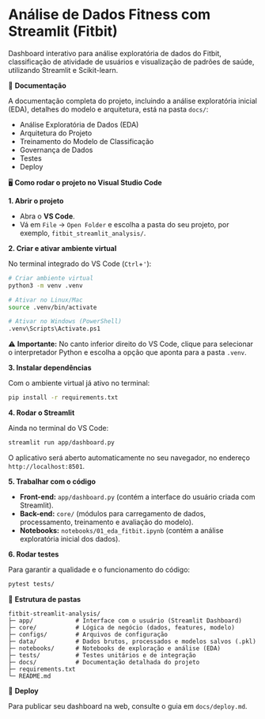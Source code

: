 # Análise de Dados Fitness com Streamlit (Fitbit)

Dashboard interativo para análise exploratória de dados do Fitbit, classificação de atividade de usuários e visualização de padrões de saúde, utilizando Streamlit e Scikit-learn.

📖 **Documentação**

A documentação completa do projeto, incluindo a análise exploratória inicial (EDA), detalhes do modelo e arquitetura, está na pasta `docs/`:

  * Análise Exploratória de Dados (EDA)
  * Arquitetura do Projeto
  * Treinamento do Modelo de Classificação
  * Governança de Dados
  * Testes
  * Deploy

🖥️ **Como rodar o projeto no Visual Studio Code**

**1. Abrir o projeto**

  * Abra o **VS Code**.
  * Vá em `File` → `Open Folder` e escolha a pasta do seu projeto, por exemplo, `fitbit_streamlit_analysis/`.

**2. Criar e ativar ambiente virtual**

No terminal integrado do VS Code (`Ctrl`+`'`):

```bash
# Criar ambiente virtual
python3 -m venv .venv

# Ativar no Linux/Mac
source .venv/bin/activate

# Ativar no Windows (PowerShell)
.venv\Scripts\Activate.ps1
```

⚠️ **Importante:** No canto inferior direito do VS Code, clique para selecionar o interpretador Python e escolha a opção que aponta para a pasta `.venv`.

**3. Instalar dependências**

Com o ambiente virtual já ativo no terminal:

```bash
pip install -r requirements.txt
```

**4. Rodar o Streamlit**

Ainda no terminal do VS Code:

```bash
streamlit run app/dashboard.py
```

O aplicativo será aberto automaticamente no seu navegador, no endereço `http://localhost:8501`.

**5. Trabalhar com o código**

  * **Front-end:** `app/dashboard.py` (contém a interface do usuário criada com Streamlit).
  * **Back-end:** `core/` (módulos para carregamento de dados, processamento, treinamento e avaliação do modelo).
  * **Notebooks:** `notebooks/01_eda_fitbit.ipynb` (contém a análise exploratória inicial dos dados).

**6. Rodar testes**

Para garantir a qualidade e o funcionamento do código:

```bash
pytest tests/
```

📂 **Estrutura de pastas**

```
fitbit-streamlit-analysis/
├─ app/            # Interface com o usuário (Streamlit Dashboard)
├─ core/           # Lógica de negócio (dados, features, modelo)
├─ configs/        # Arquivos de configuração
├─ data/           # Dados brutos, processados e modelos salvos (.pkl)
├─ notebooks/      # Notebooks de exploração e análise (EDA)
├─ tests/          # Testes unitários e de integração
├─ docs/           # Documentação detalhada do projeto
├─ requirements.txt
└─ README.md
```

🚀 **Deploy**

Para publicar seu dashboard na web, consulte o guia em `docs/deploy.md`.
